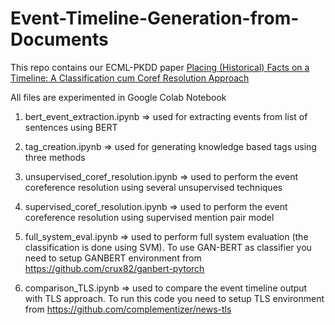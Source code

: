 # Event-Timeline-Generation-from-Documents

This repo contains our ECML-PKDD paper [Placing (Historical) Facts on a Timeline:
A Classification cum Coref Resolution Approach](https://arxiv.org/pdf/2206.14089.pdf)

All files are experimented in Google Colab Notebook

1. bert_event_extraction.ipynb
=> used for extracting events from list of sentences using BERT

2. tag_creation.ipynb
=> used for generating knowledge based tags using three methods

3. unsupervised_coref_resolution.ipynb
=> used to perform the event coreference resolution using several unsupervised techniques

4. supervised_coref_resolution.ipynb
=> used to perform the event coreference resolution using supervised mention pair model

5. full_system_eval.ipynb
=> used to perform full system evaluation (the classification is done using SVM). To use GAN-BERT as classifier you need to setup GANBERT environment from https://github.com/crux82/ganbert-pytorch

6. comparison_TLS.ipynb
=> used to compare the event timeline output with TLS approach. To run this code you need to setup TLS environment from https://github.com/complementizer/news-tls

